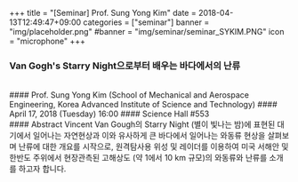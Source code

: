 +++
title = "[Seminar] Prof. Sung Yong Kim"
date = 2018-04-13T12:49:47+09:00
categories = ["seminar"]
banner = "img/placeholder.png"
#banner = "img/seminar/seminar_SYKIM.PNG"
icon = "microphone"
+++
### Van Gogh's Starry Night으로부터 배우는 바다에서의 난류
<br>
#### Prof. Sung Yong Kim (School of Mechanical and Aerospace Engineering, Korea Advanced Institute of Science and Technology)
#### April 17, 2018 (Tuesday) 16:00
#### Science Hall #553
<br>
#### Abstract
Vincent Van Gough의 Starry Night (별이 빛나는 밤)에 표현된 대기에서 일어나는 자연현상과 이와 유사하게 큰 바다에서 일어나는 와동류 현상을 살펴보며 난류에 대한 개요를 시작으로, 원격탐사용 위성 및 레이더를 이용하여 미국 서해안 및 한반도 주위에서 현장관측된 고해상도 (약 1에서 10 km 규모)의 와동류와 난류를 소개를 하고자 합니다.

<br>

 <div class='image'>
 <img src="/img/seminar/seminar_SYKIM.PNG" class="img-responsive" alt="">
 </div>

 <br>

